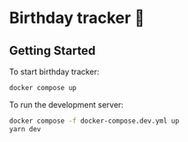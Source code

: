 # Birthday tracker 🎉

## Getting Started

To start birthday tracker:

```bash
docker compose up
```

To run the development server:

```bash
docker compose -f docker-compose.dev.yml up
yarn dev
```
